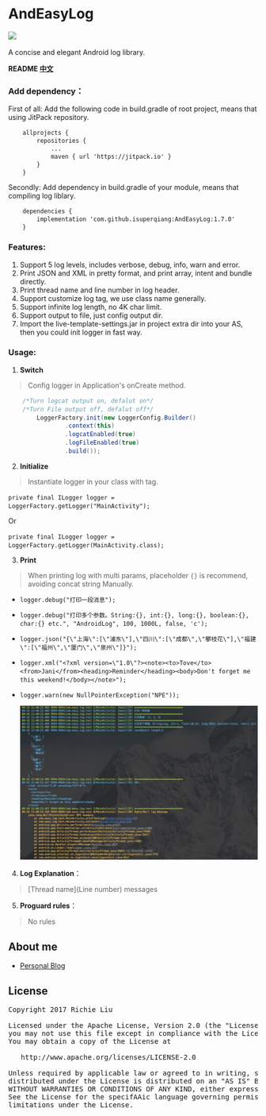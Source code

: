 # AndEasyLog

[![](https://jitpack.io/v/isuperqiang/AndEasyLog.svg)](https://jitpack.io/#isuperqiang/AndEasyLog)

A concise and elegant Android log library.

**README [中文](README.md)**

### Add dependency：

First of all: Add the following code in build.gradle of root project, means that using JitPack repository.

```
    allprojects {
        repositories {
            ...
            maven { url 'https://jitpack.io' }
        }
    }
```

Secondly: Add dependency in build.gradle of your module, means that compiling log liblary.

```
    dependencies {
        implementation 'com.github.isuperqiang:AndEasyLog:1.7.0'
    }
```

### Features:
1. Support 5 log levels, includes verbose, debug, info, warn and error.
2. Print JSON and XML in pretty format, and print array, intent and bundle directly.
3. Print thread name and line number in log header.
4. Support customize log tag, we use class name generally.
5. Support infinite log length, no 4K char limit.
6. Support output to file, just config output dir.
7. Import the live-template-settings.jar in project extra dir into your AS, then you could init logger in fast way.

### Usage:
1. **Switch**

> Config logger in Application's onCreate method.

```java
    /*Turn logcat output on, defalut on*/
    /*Turn File output off, defalut off*/
        LoggerFactory.init(new LoggerConfig.Builder()
                .context(this)
                .logcatEnabled(true)
                .logFileEnabled(true)
                .build());
```
2. **Initialize**

> Instantiate logger in your class with tag.

`private final ILogger logger = LoggerFactory.getLogger("MainActivity");`

Or

`private final ILogger logger = LoggerFactory.getLogger(MainActivity.class);`

3. **Print**

> When printing log with multi params, placeholder `{}` is recommend, avoiding concat string Manually.

* `logger.debug("打印一段消息");`
* `logger.debug("打印多个参数。String:{}, int:{}, long:{}, boolean:{}, char:{} etc.", "AndroidLog", 100, 1000L, false, 'c');`
* `logger.json("{\"上海\":[\"浦东\"],\"四川\":[\"成都\",\"攀枝花\"],\"福建\":[\"福州\",\"厦门\",\"泉州\"]}");`
* `logger.xml("<?xml version=\"1.0\"?><note><to>Tove</to><from>Jani</from><heading>Reminder</heading><body>Don't forget me this weekend!</body></note>");`
* `logger.warn(new NullPointerException("NPE"));`

  <img src='extra/log_snapshot.jpg'/>

4. **Log Explanation**：

>  \[Thread name\](Line number) messages

5. **Proguard rules**：

>  No rules

## About me
* [Personal Blog](https://isuperqiang.cn)

## License
<pre>
Copyright 2017 Richie Liu

Licensed under the Apache License, Version 2.0 (the "License");
you may not use this file except in compliance with the License.
You may obtain a copy of the License at

   http://www.apache.org/licenses/LICENSE-2.0

Unless required by applicable law or agreed to in writing, software
distributed under the License is distributed on an "AS IS" BASIS,
WITHOUT WARRANTIES OR CONDITIONS OF ANY KIND, either express or implied.
See the License for the specifAAic language governing permissions and
limitations under the License.
</pre>
